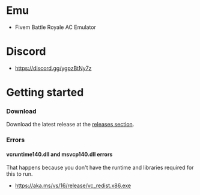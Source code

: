 # Emu
- Fivem Battle Royale AC Emulator

# Discord
- https://discord.gg/ygpzBtNy7z

# Getting started

### Download
Download the latest release at the [releases section](https://github.com/supremacy1337/emu/releases/latest).

### Errors
#### vcruntime140.dll and msvcp140.dll errors
That happens because you don't have the runtime and libraries required for this to run.  
- https://aka.ms/vs/16/release/vc_redist.x86.exe
